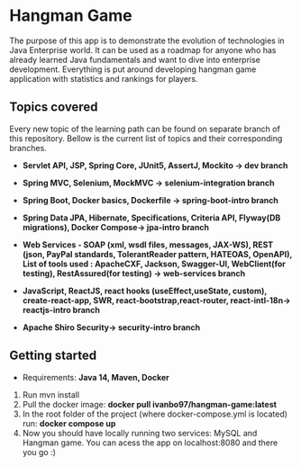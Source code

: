 # Hangman Game 

 The purpose of this app is to demonstrate the evolution of technologies in Java Enterprise world. It can be used as a roadmap for anyone who has already learned Java fundamentals and want to dive into enterprise development. Everything is put around developing hangman game application with statistics and rankings for players.
 

## Topics covered

Every new topic of the learning path can be found on separate branch of this repository. Bellow is the current list of topics and their corresponding branches.
* **Servlet API, JSP, Spring Core, JUnit5, AssertJ, Mockito -> dev branch**

* **Spring MVC, Selenium, MockMVC -> selenium-integration branch**

* **Spring Boot, Docker basics, Dockerfile -> spring-boot-intro branch**

* **Spring Data JPA, Hibernate, Specifications, Criteria API, Flyway(DB migrations), Docker Compose-> jpa-intro branch**

* **Web Services - SOAP (xml, wsdl files, messages, JAX-WS), REST (json, PayPal standards, TolerantReader pattern, HATEOAS, OpenAPI), List of tools used : ApacheCXF, Jackson, Swagger-UI, WebClient(for testing), RestAssured(for testing) -> web-services branch**

* **JavaScript, ReactJS, react hooks (useEffect,useState, custom), create-react-app, SWR, react-bootstrap,react-router, react-intl-18n-> reactjs-intro branch**

* **Apache Shiro Security-> security-intro branch**

## Getting started

* Requirements: **Java 14, Maven, Docker**

1. Run mvn install
2. Pull the docker image: **docker pull ivanbo97/hangman-game:latest**
4. In the root folder of the project (where docker-compose.yml is located) run: **docker compose up**
5. Now you should have locally running two services: MySQL and Hangman game. You can acess the app on localhost:8080 and there you go :)

